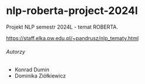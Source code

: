 # nlp-roberta-project-2024l
Projekt NLP semestr 2024L - temat ROBERTA.

https://staff.elka.pw.edu.pl/~pandrusz/nlp_tematy.html

###### Autorzy
- Konrad Dumin
- Dominika Ziółkiewicz

